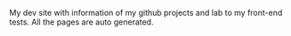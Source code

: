 

My dev site with information of my github projects and lab to my front-end tests.
All the pages are auto generated.